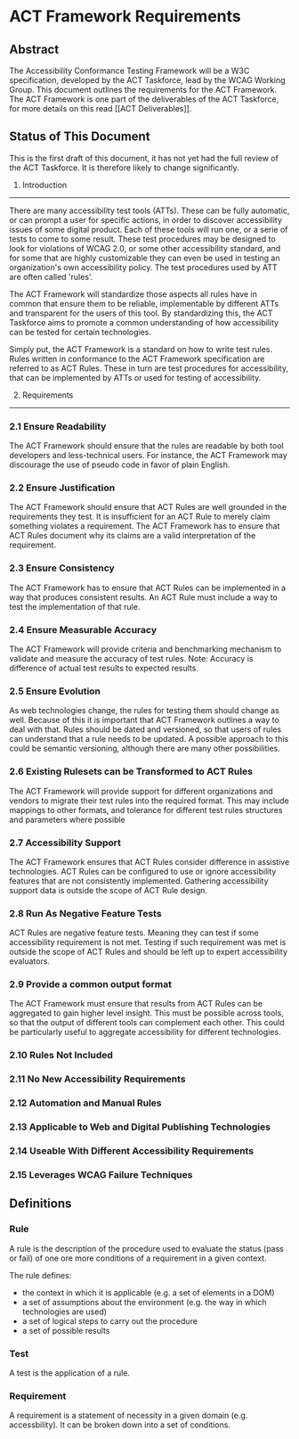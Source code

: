 ACT Framework Requirements
==========================

Abstract
--------

The Accessibility Conformance Testing Framework will be a W3C specification, developed by the ACT Taskforce, lead by the WCAG Working Group. This document outlines the requirements for the ACT Framework. The ACT Framework is one part of the deliverables of the ACT Taskforce, for more details on this read [[ACT Deliverables]].

Status of This Document
-----------------------

This is the first draft of this document, it has not yet had the full review of the ACT Taskforce. It is therefore likely to change significantly.


1. Introduction
---------------

There are many accessibility test tools (ATTs). These can be fully automatic, or can prompt a user for specific actions, in order to discover accessibility issues of some digital product. Each of these tools will run one, or a serie of tests to come to some result. These test procedures may be designed to look for violations of WCAG 2.0, or some other accessibility standard, and for some that are highly customizable they can even be used in testing an organization's own accessibility policy. The test procedures used by ATT are often called 'rules'.

The ACT Framework will standardize those aspects all rules have in common that ensure them to be reliable, implementable by different ATTs and transparent for the users of this tool. By standardizing this, the ACT Taskforce aims to promote a common understanding of how accessibility can be tested for certain technologies.

Simply put, the ACT Framework is a standard on how to write test rules. Rules written in conformance to the ACT Framework specification are referred to as ACT Rules. These in turn are test procedures for accessibility, that can be implemented by ATTs or used for testing of accessibility.

2. Requirements
---------------

### 2.1 Ensure Readability

The ACT Framework should ensure that the rules are readable by both tool developers and less-technical users. For instance, the ACT Framework may discourage the use of pseudo code in favor of plain English.

### 2.2 Ensure Justification

The ACT Framework should ensure that ACT Rules are well grounded in the requirements they test. It is insufficient for an ACT Rule to merely claim something violates a requirement. The ACT Framework has to ensure that ACT Rules document why its claims are a valid interpretation of the requirement.

### 2.3 Ensure Consistency

The ACT Framework has to ensure that ACT Rules can be implemented in a way that produces consistent results. An ACT Rule must include a way to test the implementation of that rule.

### 2.4 Ensure Measurable Accuracy

The ACT Framework will provide criteria and benchmarking mechanism to validate and measure the accuracy of test rules. Note: Accuracy is difference of actual test results to expected results.

### 2.5 Ensure Evolution

As web technologies change, the rules for testing them should change as well. Because of this it is important that ACT Framework outlines a way to deal with that. Rules should be dated and versioned, so that users of rules can understand that a rule needs to be updated. A possible approach to this could be semantic versioning, although there are many other possibilities.

### 2.6 Existing Rulesets can be Transformed to ACT Rules

The ACT Framework will provide support for different organizations and vendors to migrate their test rules into the required format. This may include mappings to other formats, and tolerance for different test rules structures and parameters where possible

### 2.7 Accessibility Support

The ACT Framework ensures that ACT Rules consider difference in assistive technologies. ACT Rules can be configured to use or ignore accessibility features that are not consistently implemented. Gathering accessibility support data is outside the scope of ACT Rule design.

### 2.8 Run As Negative Feature Tests

ACT Rules are negative feature tests. Meaning they can test if some accessibility requirement is not met. Testing if such requirement was met is outside the scope of ACT Rules and should be left up to expert accessibility evaluators.

### 2.9 Provide a common output format

The ACT Framework must ensure that results from ACT Rules can be aggregated to gain higher level insight. This must be possible across tools, so that the output of different tools can complement each other. This could be particularly useful to aggregate accessibility for different technologies.

### 2.10 Rules Not Included


### 2.11 No New Accessibility Requirements


### 2.12 Automation and Manual Rules


### 2.13 Applicable to Web and Digital Publishing Technologies


### 2.14 Useable With Different Accessibility Requirements


### 2.15 Leverages WCAG Failure Techniques




Definitions
-----------

### Rule

A rule is the description of the procedure used to evaluate the status (pass or fail) of one ore more conditions of a requirement in a given context.

The rule defines:

* the context in which it is applicable (e.g. a set of elements in a DOM)
* a set of assumptions about the environment (e.g. the way in which technologies are used)
* a set of logical steps to carry out the procedure
* a set of possible results

### Test

A test is the application of a rule.

### Requirement

A requirement is a statement of necessity in a given domain (e.g. accessbility). It can be broken down into a set of conditions.
